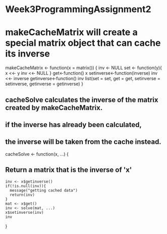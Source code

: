 # Week3ProgrammingAssignment2
# makeCacheMatrix will create a special matrix object that can cache its inverse
makeCacheMatrix <- function(x = matrix()) {
  inv <- NULL
  set <- function(y){
  x <<- y
  inv <<- NULL
}
get<-function() x
setinverse<-function(inverse) inv <<- inverse
getinverse<-function() inv
list(set = set, get = get,
   setinverse = setinverse,
   getinverse = getinverse)
}

## cacheSolve calculates the inverse of the matrix created by makeCacheMatrix.
## if the inverse has already been calculated,
## the inverse will be taken from the cache instead.

cacheSolve <- function(x, ...) {
## Return a matrix that is the inverse of 'x'
    inv <- x$getinverse()
    if(!is.null(inv)){
      message("getting cached data")
      return(inv)
    }
    mat <- x$get()
    inv <- solve(mat, ...)
    x$setinverse(inv)
    inv
}

